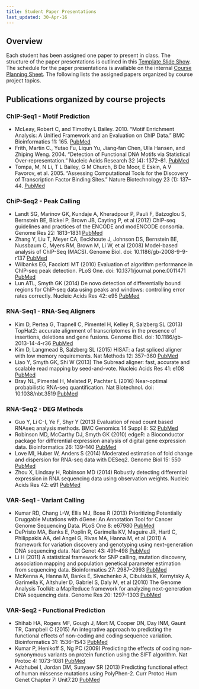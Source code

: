 ```yaml
---
title: Student Paper Presentations
last_updated: 30-Apr-16
---
```


## Overview

Each student has been assigned one paper to present in class. The
structure of the paper presentations is outlined in this [Template Slide Show](https://docs.google.com/presentation/d/1VJzj9L75HdGel-mnAbNLYc9Wmdxg3aQP8YmrWG3AsTU/edit?usp=sharing). 
The schedule for the paper presentations is available on the internal [Course Planning Sheet](https://docs.google.com/spreadsheets/d/1OkmYxBt7SZp4Pba8LlRtMRB0JoTie4OJZmo9X-KtQqo/edit#gid=162605681). 
The following lists the assigned papers organized by course project topics.


## Publications organized by course projects

### ChIP-Seq1 - Motif Prediction    

+ McLeay, Robert C, and Timothy L Bailey. 2010. “Motif Enrichment Analysis: A Unified Framework and an Evaluation on ChIP Data.” BMC Bioinformatics 11: 165. [PubMed](http://www.ncbi.nlm.nih.gov/pubmed/20356413)
+ Frith, Martin C., Yutao Fu, Liqun Yu, Jiang‐fan Chen, Ulla Hansen, and Zhiping Weng. 2004. “Detection of Functional DNA Motifs via Statistical Over‐representation.” Nucleic Acids Research 32 (4): 1372–81. [PubMed](http://www.ncbi.nlm.nih.gov/pubmed/14988425)
+ Tompa, M, N Li, T L Bailey, G M Church, B De Moor, E Eskin, A V Favorov, et al. 2005. “Assessing Computational Tools for the Discovery of Transcription Factor Binding Sites.” Nature Biotechnology 23 (1): 137–44. [PubMed](http://www.ncbi.nlm.nih.gov/pubmed/15637633)


### ChiP-Seq2 - Peak Calling  

+ Landt SG, Marinov GK, Kundaje A, Kheradpour P, Pauli F, Batzoglou S, Bernstein BE, Bickel P, Brown JB, Cayting P, et al (2012) ChIP-seq guidelines and practices of the ENCODE and modENCODE consortia. Genome Res 22: 1813–1831 [PubMed](http://www.ncbi.nlm.nih.gov/pubmed/22955991)
+ Zhang Y, Liu T, Meyer CA, Eeckhoute J, Johnson DS, Bernstein BE, Nussbaum C, Myers RM, Brown M, Li W, et al (2008) Model-based analysis of ChIP-Seq (MACS). Genome Biol. doi: 10.1186/gb-2008-9-9-r137 [PubMed](http://www.ncbi.nlm.nih.gov/pubmed/18798982)
+ Wilbanks EG, Facciotti MT (2010) Evaluation of algorithm performance in ChIP-seq peak detection. PLoS One. doi: 10.1371/journal.pone.0011471 [PubMed](http://www.ncbi.nlm.nih.gov/pubmed/20628599)
+ Lun ATL, Smyth GK (2014) De novo detection of differentially bound regions for ChIP-seq data using peaks and windows: controlling error rates correctly. Nucleic Acids Res 42: e95 [PubMed](http://www.ncbi.nlm.nih.gov/pubmed/24852250)


### RNA-Seq1 - RNA-Seq Aligners 

+ Kim D, Pertea G, Trapnell C, Pimentel H, Kelley R, Salzberg SL (2013) TopHat2: accurate alignment of transcriptomes in the presence of insertions, deletions and gene fusions. Genome Biol. doi: 10.1186/gb-2013-14-4-r36 [PubMed](http://www.ncbi.nlm.nih.gov/pubmed/23618408)
+ Kim D, Langmead B, Salzberg SL (2015) HISAT: a fast spliced aligner with low memory requirements. Nat Methods 12: 357–360 [PubMed](http://www.ncbi.nlm.nih.gov/pubmed/25751142)
+ Liao Y, Smyth GK, Shi W (2013) The Subread aligner: fast, accurate and scalable read mapping by seed-and-vote. Nucleic Acids Res 41: e108 [PubMed](http://www.ncbi.nlm.nih.gov/pubmed/23558742)
+ Bray NL, Pimentel H, Melsted P, Pachter L (2016) Near-optimal probabilistic RNA-seq quantification. Nat Biotechnol. doi: 10.1038/nbt.3519 [PubMed](http://www.ncbi.nlm.nih.gov/pubmed/27043002)


### RNA-Seq2 - DEG Methods  

+ Guo Y, Li C-I, Ye F, Shyr Y (2013) Evaluation of read count based RNAseq analysis methods. BMC Genomics 14 Suppl 8: S2 [PubMed](http://www.ncbi.nlm.nih.gov/pubmed/24564449)
+ Robinson MD, McCarthy DJ, Smyth GK (2010) edgeR: a Bioconductor package for differential expression analysis of digital gene expression data. Bioinformatics 26: 139–140 [PubMed](http://www.ncbi.nlm.nih.gov/pubmed/19910308)
+ Love MI, Huber W, Anders S (2014) Moderated estimation of fold change and dispersion for RNA-seq data with DESeq2. Genome Biol 15: 550 [PubMed](http://www.ncbi.nlm.nih.gov/pubmed/25516281)
+ Zhou X, Lindsay H, Robinson MD (2014) Robustly detecting differential expression in RNA sequencing data using observation weights. Nucleic Acids Res 42: e91 [PubMed](http://www.ncbi.nlm.nih.gov/pubmed/24753412)


### VAR-Seq1 - Variant Calling  

+ Kumar RD, Chang L-W, Ellis MJ, Bose R (2013) Prioritizing Potentially Druggable Mutations with dGene: An Annotation Tool for Cancer Genome Sequencing Data. PLoS One 8: e67980 [PubMed](http://www.ncbi.nlm.nih.gov/pubmed/23826350)
+ DePristo MA, Banks E, Poplin R, Garimella KV, Maguire JR, Hartl C, Philippakis AA, del Angel G, Rivas MA, Hanna M, et al (2011) A framework for variation discovery and genotyping using next-generation DNA sequencing data. Nat Genet 43: 491–498 [PubMed](http://www.ncbi.nlm.nih.gov/pubmed/21478889)
+ Li H (2011) A statistical framework for SNP calling, mutation discovery, association mapping and population genetical parameter estimation from sequencing data. Bioinformatics 27: 2987–2993 [PubMed](http://www.ncbi.nlm.nih.gov/pubmed/21903627)
+ McKenna A, Hanna M, Banks E, Sivachenko A, Cibulskis K, Kernytsky A, Garimella K, Altshuler D, Gabriel S, Daly M, et al (2010) The Genome Analysis Toolkit: a MapReduce framework for analyzing next-generation DNA sequencing data. Genome Res 20: 1297–1303 [PubMed](http://www.ncbi.nlm.nih.gov/pubmed/20644199)


### VAR-Seq2 - Functional Prediction  

+ Shihab HA, Rogers MF, Gough J, Mort M, Cooper DN, Day INM, Gaunt TR, Campbell C (2015) An integrative approach to predicting the functional effects of non-coding and coding sequence variation. Bioinformatics 31: 1536–1543 [PubMed](http://www.ncbi.nlm.nih.gov/pubmed/25583119)
+ Kumar P, Henikoff S, Ng PC (2009) Predicting the effects of coding non-synonymous variants on protein function using the SIFT algorithm. Nat Protoc 4: 1073–1081 [PubMed](http://www.ncbi.nlm.nih.gov/pubmed/19561590)
+ Adzhubei I, Jordan DM, Sunyaev SR (2013) Predicting functional effect of human missense mutations using PolyPhen-2. Curr Protoc Hum Genet Chapter 7: Unit7.20 [PubMed](http://www.ncbi.nlm.nih.gov/pubmed/23315928)

